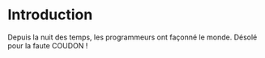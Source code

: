 # Introduction

Depuis la nuit des temps, les programmeurs ont façonné le monde.
Désolé pour la faute COUDON !